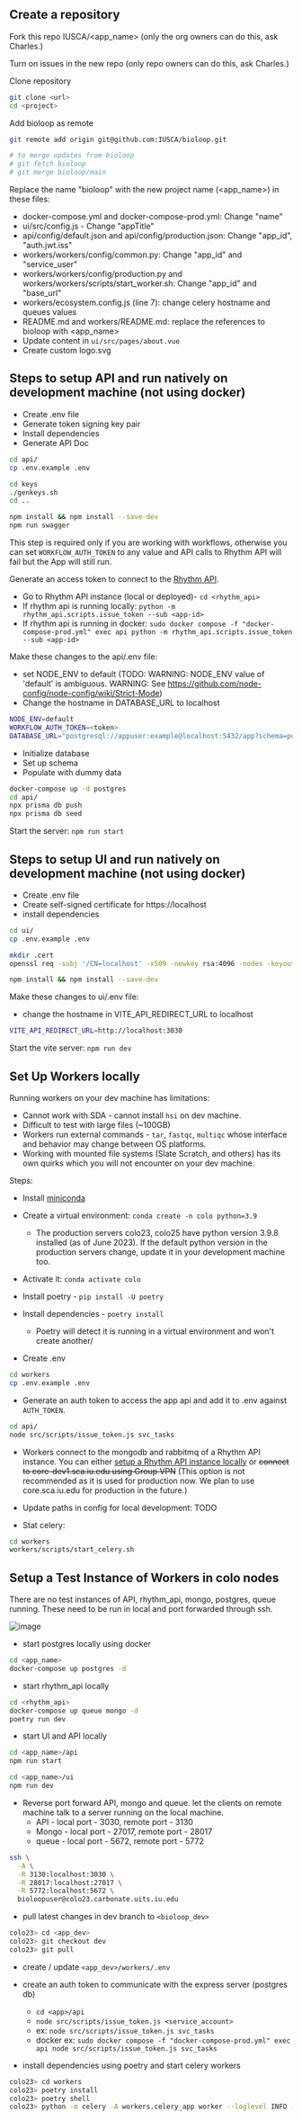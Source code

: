 ## Create a repository

Fork this repo IUSCA/<app_name> (only the org owners can do this, ask Charles.)

Turn on issues in the new repo (only repo owners can do this, ask Charles.)

Clone repository
```bash
git clone <url>
cd <project>
```

Add bioloop as remote
```bash
git remote add origin git@github.com:IUSCA/bioloop.git

# to merge updates from bioloop
# git fetch bioloop
# git merge bioloop/main
```

Replace the name "bioloop" with the new project name (<app_name>) in these files:
- docker-compose.yml and docker-compose-prod.yml: Change "name"
- ui/src/config.js - Change "appTitle"
- api/config/default.json and api/config/production.json: Change "app_id", "auth.jwt.iss"
- workers/workers/config/common.py: Change "app_id" and "service_user"
- workers/workers/config/production.py and workers/workers/scripts/start_worker.sh: Change "app_id" and "base_url"
- workers/ecosystem.config.js (line 7): change celery hostname and queues values
- README.md and workers/README.md: replace the references to bioloop with <app_name>
- Update content in `ui/src/pages/about.vue` 
- Create custom logo.svg

## Steps to setup API and run natively on development machine (not using docker)

- Create .env file
- Generate token signing key pair
- Install dependencies
- Generate API Doc

```bash
cd api/
cp .env.example .env

cd keys
./genkeys.sh
cd ..

npm install && npm install --save-dev
npm run swagger
```

This step is required only if you are working with workflows, otherwise you can set `WORKFLOW_AUTH_TOKEN` to any value and API calls to Rhythm API will fail but the App will still run.

Generate an access token to connect to the [Rhythm API](https://github.com/IUSCA/rhythm_api).
- Go to Rhythm API instance (local or deployed)- `cd <rhythm_api>`
- If rhythm api is running locally: `python -m rhythm_api.scripts.issue_token --sub <app-id>`
- If rhythm api is running in docker: `sudo docker compose -f "docker-compose-prod.yml" exec api python -m rhythm_api.scripts.issue_token --sub <app-id>`


Make these changes to the api/.env file:
- set NODE_ENV to default (TODO: WARNING: NODE_ENV value of 'default' is ambiguous. WARNING: See https://github.com/node-config/node-config/wiki/Strict-Mode)
- Change the hostname in DATABASE_URL to localhost
```bash
NODE_ENV=default
WORKFLOW_AUTH_TOKEN=<token>
DATABASE_URL="postgresql://appuser:example@localhost:5432/app?schema=public"
```


- Initialize database
- Set up schema
- Populate with dummy data

```bash
docker-compose up -d postgres
cd api/
npx prisma db push
npx prisma db seed
```

Start the server: `npm run start`

## Steps to setup UI and run natively on development machine (not using docker)

- Create .env file
- Create self-signed certificate for https://localhost 
- install dependencies

```bash
cd ui/
cp .env.example .env

mkdir .cert
openssl req -subj '/CN=localhost' -x509 -newkey rsa:4096 -nodes -keyout ./.cert/key.pem -out ./.cert/cert.pem

npm install && npm install --save-dev
```
Make these changes to ui/.env file:
- change the hostname in VITE_API_REDIRECT_URL to localhost

```bash
VITE_API_REDIRECT_URL=http://localhost:3030
```

Start the vite server: `npm run dev`


## Set Up Workers locally

Running workers on your dev machine has limitations:
- Cannot work with SDA - cannot install `hsi` on dev machine.
- Difficult to test with large files (~100GB)
- Workers run external commands - `tar`, `fastqc`, `multiqc` whose interface and behavior may change between OS platforms.
- Working with mounted file systems (Slate Scratch, and others) has its own quirks which you will not encounter on your dev machine.

Steps:
- Install [miniconda](https://docs.conda.io/en/latest/miniconda.html)

- Create a virtual environment: `conda create -n colo python=3.9`
  - The production servers colo23, colo25 have python version 3.9.8 installed (as of June 2023). If the default python version in the production servers change, update it in your development machine too.

- Activate it: `conda activate colo`

- Install poetry - `pip install -U poetry`

- Install dependencies - `poetry install`
  - Poetry will detect it is running in a virtual environment and won't create another/

- Create .env
```bash
cd workers
cp .env.example .env
```

- Generate an auth token to access the app api and add it to .env against `AUTH_TOKEN`.

```bash
cd api/
node src/scripts/issue_token.js svc_tasks
```

- Workers connect to the mongodb and rabbitmq of a Rhythm API instance. You can either [setup a Rhythm API instance locally](https://github.com/IUSCA/rhythm_api) or ~~connect to core-dev1.sca.iu.edu using Group VPN~~ (This option is not recommended as it is used for production now. We plan to use core.sca.iu.edu for production in the future.)

- Update paths in config for local development:  TODO

- Stat celery:
```bash
cd workers
workers/scripts/start_celery.sh
```

## Setup a Test Instance of Workers in colo nodes
There are no test instances of API, rhythm_api, mongo, postgres, queue running. These need to be run in local and port forwarded through ssh.

![image](https://github.com/IUSCA/bioloop/assets/1618149/7bf3fa0b-fff1-451a-8038-2a8e16910cca)


- start postgres locally using docker

```bash
cd <app_name>
docker-compose up postgres -d
```

- start rhythm_api locally

```bash
cd <rhythm_api>
docker-compose up queue mongo -d
poetry run dev
```

- start UI and API locally

```bash
cd <app_name>/api
npm run start
```

```bash
cd <app_name>/ui
npm run dev
```

- Reverse port forward API, mongo and queue. let the clients on remote machine talk to a server
  running on the local machine.
  - API - local port - 3030, remote port - 3130
  - Mongo - local port - 27017, remote port - 28017
  - queue - local port - 5672, remote port - 5772

```bash
ssh \
  -A \
  -R 3130:localhost:3030 \
  -R 28017:localhost:27017 \
  -R 5772:localhost:5672 \
  bioloopuser@colo23.carbonate.uits.iu.edu
```

- pull latest changes in dev branch to `<bioloop_dev>`

```bash
colo23> cd <app_dev>
colo23> git checkout dev
colo23> git pull
```

- create / update `<app_dev>/workers/.env`
- create an auth token to communicate with the express server (postgres db)
  - `cd <app>/api`
  - `node src/scripts/issue_token.js <service_account>`
  - ex: `node src/scripts/issue_token.js svc_tasks`
  - docker ex: `sudo docker compose -f "docker-compose-prod.yml" exec api node src/scripts/issue_token.js svc_tasks`

- install dependencies using poetry and start celery workers

```bash
colo23> cd workers
colo23> poetry install
colo23> poetry shell
colo23> python -m celery -A workers.celery_app worker --loglevel INFO -O fair --pidfile celery_worker.pid --hostname 'bioloop-dev-celery-w1@%h' --autoscale=2,1
```
